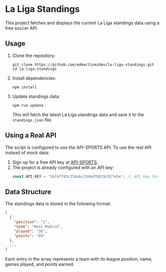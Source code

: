 # La Liga Standings

This project fetches and displays the current La Liga standings data using a free soccer API.

## Usage

1. Clone the repository:
   ```
   git clone https://github.com/edmartinezdev/la-liga-standings.git
   cd la-liga-standings
   ```

2. Install dependencies:
   ```
   npm install
   ```

3. Update standings data:
   ```
   npm run update
   ```
   This will fetch the latest La Liga standings data and save it to the `standings.json` file.

## Using a Real API

The script is configured to use the API-SPORTS API. To use the real API instead of mock data:

1. Sign up for a free API key at [API-SPORTS](https://api-sports.io/).
2. The project is already configured with an API key:
   ```javascript
   const API_KEY = "1bf4ff83c234abc234bd7b819c917e5e"; // API key for API-SPORTS
   ```

## Data Structure

The standings data is stored in the following format:

```json
[
  {
    "position": "1",
    "team": "Real Madrid",
    "played": "38",
    "points": "89"
  },
  ...
]
```

Each entry in the array represents a team with its league position, name, games played, and points earned.